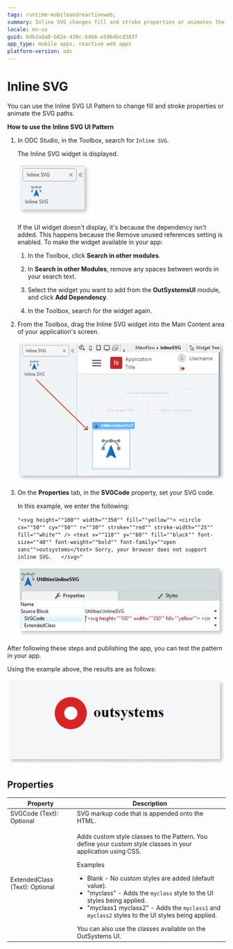```yaml
---
tags: runtime-mobileandreactiveweb;  
summary: Inline SVG changes fill and stroke properties or animates the SVG paths.
locale: en-us
guid: 6db3a9a0-b82e-430c-b4b6-e5964bcd383f
app_type: mobile apps, reactive web apps
platform-version: odc
---
```


# Inline SVG

You can use the Inline SVG UI Pattern to change fill and stroke properties or animate the SVG paths.

**How to use the Inline SVG UI Pattern**

1. In ODC Studio, in the Toolbox, search for `Inline SVG`.

    The Inline SVG widget is displayed.

    ![](<images/inlinesvg-2-ss.png>)

    If the UI widget doesn't display, it's because the dependency isn't added. This happens because the Remove unused references setting is enabled. To make the widget available in your app:

    1. In the Toolbox, click **Search in other modules**.

    1. In **Search in other Modules**, remove any spaces between words in your search text.
    
    1. Select the widget you want to add from the **OutSystemsUI** module, and click **Add Dependency**. 
    
    1. In the Toolbox, search for the widget again.

1. From the Toolbox, drag the Inline SVG widget into the Main Content area of your application's screen.

    ![](<images/inlinesvg-3-ss.png>)

1. On the **Properties** tab, in the **SVGCode** property, set your SVG code. 

    In this example, we enter the following:

    ``"<svg height=""100"" width=""350"" fill=""yellow"">
    <circle cx=""50"" cy=""50"" r=""30"" stroke=""red"" stroke-width=""25"" fill=""white"" />
    <text x=""110"" y=""60"" fill=""black"" font-size=""40"" font-weight=""bold"" font-family=""open sans"">outsystems</text>
    Sorry, your browser does not support inline SVG.  
    </svg>"``

    ![](<images/inlinesvg-4-ss.png>)

After following these steps and publishing the app, you can test the pattern in your app.

Using the example above, the results are as follows:

![](<images/inlinesvg-1-ss.png>)

## Properties

| Property                       | Description                                                                                                                                                                                                                                                                                                                                                                                                                                                                                                                                                                                                                   |
|--------------------------------|-------------------------------------------------------------------------------------------------------------------------------------------------------------------------------------------------------------------------------------------------------------------------------------------------------------------------------------------------------------------------------------------------------------------------------------------------------------------------------------------------------------------------------------------------------------------------------------------------------------------------------|
| SVGCode (Text): Optional       | SVG markup code that is appended onto the HTML.                                                                                                                                                                                                                                                                                                                                                                                                                                                                                                                                                                               |
| ExtendedClass (Text): Optional | <p>Adds custom style classes to the Pattern. You define your custom style classes in your application using CSS.</p> <p>Examples <ul><li>Blank - No custom styles are added (default value).</li><li>"myclass" - Adds the ``myclass`` style to the UI styles being applied.</li><li>"myclass1 myclass2" - Adds the ``myclass1`` and ``myclass2`` styles to the UI styles being applied.</li></ul></p>You can also use the classes available on the OutSystems UI. |
